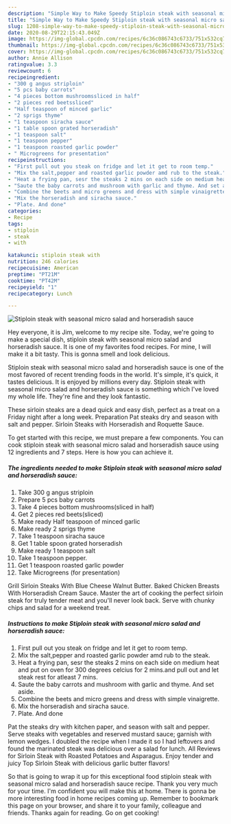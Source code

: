 ```yaml
---
description: "Simple Way to Make Speedy Stiploin steak with seasonal micro salad and horseradish sauce"
title: "Simple Way to Make Speedy Stiploin steak with seasonal micro salad and horseradish sauce"
slug: 1208-simple-way-to-make-speedy-stiploin-steak-with-seasonal-micro-salad-and-horseradish-sauce
date: 2020-08-29T22:15:43.049Z
image: https://img-global.cpcdn.com/recipes/6c36c086743c6733/751x532cq70/stiploin-steak-with-seasonal-micro-salad-and-horseradish-sauce-recipe-main-photo.jpg
thumbnail: https://img-global.cpcdn.com/recipes/6c36c086743c6733/751x532cq70/stiploin-steak-with-seasonal-micro-salad-and-horseradish-sauce-recipe-main-photo.jpg
cover: https://img-global.cpcdn.com/recipes/6c36c086743c6733/751x532cq70/stiploin-steak-with-seasonal-micro-salad-and-horseradish-sauce-recipe-main-photo.jpg
author: Annie Allison
ratingvalue: 3.3
reviewcount: 6
recipeingredient:
- "300 g angus striploin"
- "5 pcs baby carrots"
- "4 pieces bottom mushroomssliced in half"
- "2 pieces red beetssliced"
- "Half teaspoon of minced garlic"
- "2 sprigs thyme"
- "1 teaspoon siracha sauce"
- "1 table spoon grated horseradish"
- "1 teaspoon salt"
- "1 teaspoon pepper"
- "1 teaspoon roasted garlic powder"
- " Microgreens for presentation"
recipeinstructions:
- "First pull out you steak on fridge and let it get to room temp."
- "Mix the salt,pepper and roasted garlic powder amd rub to the steak."
- "Heat a frying pan, sesr the steaks 2 mins on each side on medium heat and put on oven for 300 degrees celcius for 2 mins.and pull out and let steak rest for atleast 7 mins."
- "Saute the baby carrots and mushroom with garlic and thyme. And set aside."
- "Combine the beets and micro greens and dress with simple vinaigrette."
- "Mix the horseradish and siracha sauce."
- "Plate. And done"
categories:
- Recipe
tags:
- stiploin
- steak
- with

katakunci: stiploin steak with 
nutrition: 246 calories
recipecuisine: American
preptime: "PT21M"
cooktime: "PT42M"
recipeyield: "1"
recipecategory: Lunch

---
```



![Stiploin steak with seasonal micro salad and horseradish sauce](https://img-global.cpcdn.com/recipes/6c36c086743c6733/751x532cq70/stiploin-steak-with-seasonal-micro-salad-and-horseradish-sauce-recipe-main-photo.jpg)

Hey everyone, it is Jim, welcome to my recipe site. Today, we're going to make a special dish, stiploin steak with seasonal micro salad and horseradish sauce. It is one of my favorites food recipes. For mine, I will make it a bit tasty. This is gonna smell and look delicious.

Stiploin steak with seasonal micro salad and horseradish sauce is one of the most favored of recent trending foods in the world. It's simple, it's quick, it tastes delicious. It is enjoyed by millions every day. Stiploin steak with seasonal micro salad and horseradish sauce is something which I've loved my whole life. They're fine and they look fantastic.

These sirloin steaks are a dead quick and easy dish, perfect as a treat on a Friday night after a long week. Preparation Pat steaks dry and season with salt and pepper. Sirloin Steaks with Horseradish and Roquette Sauce.


To get started with this recipe, we must prepare a few components. You can cook stiploin steak with seasonal micro salad and horseradish sauce using 12 ingredients and 7 steps. Here is how you can achieve it.

<!--inarticleads1-->

##### The ingredients needed to make Stiploin steak with seasonal micro salad and horseradish sauce:

1. Take 300 g angus striploin
1. Prepare 5 pcs baby carrots
1. Take 4 pieces bottom mushrooms(sliced in half)
1. Get 2 pieces red beets(sliced)
1. Make ready Half teaspoon of minced garlic
1. Make ready 2 sprigs thyme
1. Take 1 teaspoon siracha sauce
1. Get 1 table spoon grated horseradish
1. Make ready 1 teaspoon salt
1. Take 1 teaspoon pepper.
1. Get 1 teaspoon roasted garlic powder
1. Take  Microgreens (for presentation)


Grill Sirloin Steaks With Blue Cheese Walnut Butter. Baked Chicken Breasts With Horseradish Cream Sauce. Master the art of cooking the perfect sirloin steak for truly tender meat and you&#39;ll never look back. Serve with chunky chips and salad for a weekend treat. 

<!--inarticleads2-->

##### Instructions to make Stiploin steak with seasonal micro salad and horseradish sauce:

1. First pull out you steak on fridge and let it get to room temp.
1. Mix the salt,pepper and roasted garlic powder amd rub to the steak.
1. Heat a frying pan, sesr the steaks 2 mins on each side on medium heat and put on oven for 300 degrees celcius for 2 mins.and pull out and let steak rest for atleast 7 mins.
1. Saute the baby carrots and mushroom with garlic and thyme. And set aside.
1. Combine the beets and micro greens and dress with simple vinaigrette.
1. Mix the horseradish and siracha sauce.
1. Plate. And done


Pat the steaks dry with kitchen paper, and season with salt and pepper. Serve steaks with vegetables and reserved mustard sauce; garnish with lemon wedges. I doubled the recipe when I made it so I had leftovers and found the marinated steak was delicious over a salad for lunch. All Reviews for Sirloin Steak with Roasted Potatoes and Asparagus. Enjoy tender and juicy Top Sirloin Steak with delicious garlic butter flavors! 

So that is going to wrap it up for this exceptional food stiploin steak with seasonal micro salad and horseradish sauce recipe. Thank you very much for your time. I'm confident you will make this at home. There is gonna be more interesting food in home recipes coming up. Remember to bookmark this page on your browser, and share it to your family, colleague and friends. Thanks again for reading. Go on get cooking!
